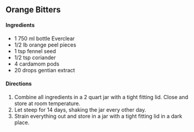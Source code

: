 ## Orange Bitters

#### Ingredients

* 1 750 ml bottle Everclear
* 1/2 lb orange peel pieces
* 1 tsp fennel seed
* 1/2 tsp coriander
* 4 cardamom pods
* 20 drops gentian extract

#### Directions

1. Combine all ingredients in a 2 quart jar with a tight fitting lid. Close and store at room temperature.
2. Let steep for 14 days, shaking the jar every other day.
3. Strain everything out and store in a jar with a tight fitting lid in a dark place.
